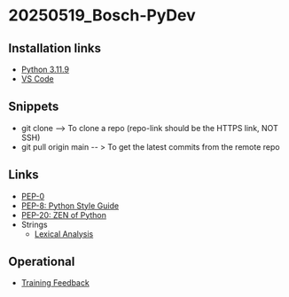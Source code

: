 # 20250519_Bosch-PyDev

## Installation links 
* [Python 3.11.9](https://www.python.org/downloads/release/python-3119/)
* [VS Code](https://code.visualstudio.com/sha/download?build=stable&os=win32-x64-user)

## Snippets
* git clone <repo-link>  --> To clone a repo (repo-link should be the HTTPS link, NOT SSH)
* git pull origin main -- > To get the latest commits from the remote repo

## Links
* [PEP-0](https://peps.python.org/)
* [PEP-8: Python Style Guide](https://peps.python.org/pep-0008/)
* [PEP-20: ZEN of Python](https://peps.python.org/pep-0020/)
* Strings
    * [Lexical Analysis](https://docs.python.org/3.11/reference/lexical_analysis.html)

## Operational
* [Training Feedback](https://forms.gle/AvvhYbZv1mjkN7VC8)
